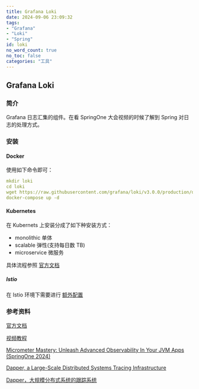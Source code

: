 ```yaml
---
title: Grafana Loki
date: 2024-09-06 23:09:32
tags:
- "Grafana"
- "Loki"
- "Spring"
id: loki
no_word_count: true
no_toc: false
categories: "工具"
---
```


## Grafana Loki 

### 简介

Grafana 日志汇集的组件。在看 SpringOne 大会视频的时候了解到 Spring 对日志的处理方式。

### 安装

#### Docker

使用如下命令即可：

```yaml
mkdir loki
cd loki
wget https://raw.githubusercontent.com/grafana/loki/v3.0.0/production/docker-compose.yaml -O docker-compose.yaml
docker-compose up -d 
```

#### Kubernetes

在 Kubernets 上安装分成了如下种安装方式：

- monolithic 单体
- scalable 弹性(支持每日数 TB)
- microservice 微服务

具体流程参照 [官方文档](https://grafana.com/docs/loki/latest/setup/install/helm/)

##### Istio

在 Istio 环境下需要进行 [额外配置](https://grafana.com/docs/loki/latest/setup/install/istio/)

### 参考资料

[官方文档](https://grafana.com/docs/loki/latest/)

[视频教程](https://www.youtube.com/watch?v=TLnH7efQNd0&list=PLDGkOdUX1Ujr9QOsM--ogwJAYu6JD48W7)

[Micrometer Mastery: Unleash Advanced Observability In Your JVM Apps (SpringOne 2024)](https://www.youtube.com/watch?v=X7rODR2m63c&t=1941s)

[Dapper, a Large-Scale Distributed Systems Tracing Infrastructure](http://research.google.com/archive/papers/dapper-2010-1.pdf)

[Dapper，大规模分布式系统的跟踪系统](https://bigbully.github.io/Dapper-translation/)
